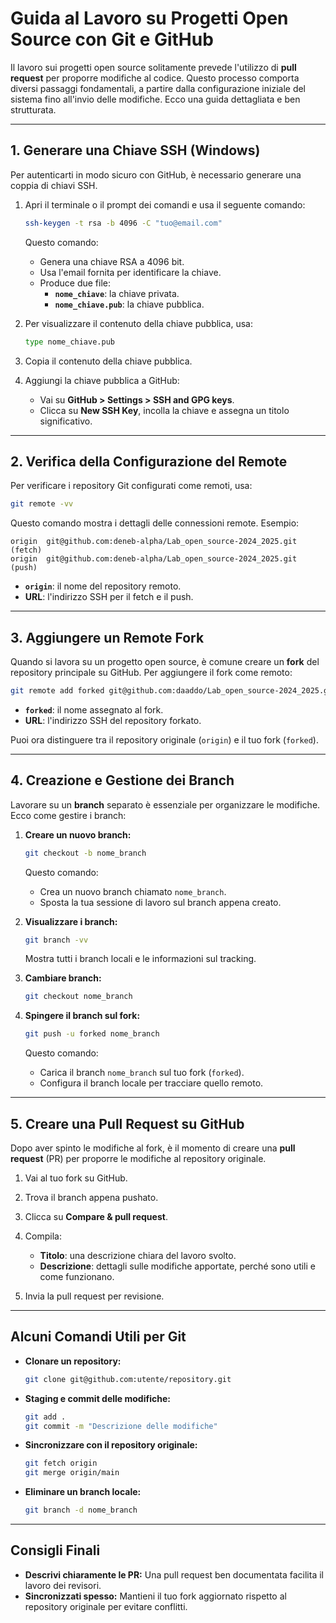 
# Guida al Lavoro su Progetti Open Source con Git e GitHub

Il lavoro sui progetti open source solitamente prevede l'utilizzo di **pull request** per proporre modifiche al codice. Questo processo comporta diversi passaggi fondamentali, a partire dalla configurazione iniziale del sistema fino all'invio delle modifiche. Ecco una guida dettagliata e ben strutturata.

---

## 1. Generare una Chiave SSH (Windows)

Per autenticarti in modo sicuro con GitHub, è necessario generare una coppia di chiavi SSH.

1. Apri il terminale o il prompt dei comandi e usa il seguente comando:
   ```bash
   ssh-keygen -t rsa -b 4096 -C "tuo@email.com"
   ```
   Questo comando:
   - Genera una chiave RSA a 4096 bit.
   - Usa l'email fornita per identificare la chiave.
   - Produce due file:
     - **`nome_chiave`**: la chiave privata.
     - **`nome_chiave.pub`**: la chiave pubblica.

2. Per visualizzare il contenuto della chiave pubblica, usa:
   ```bash
   type nome_chiave.pub
   ```
3. Copia il contenuto della chiave pubblica.

4. Aggiungi la chiave pubblica a GitHub:
   - Vai su **GitHub > Settings > SSH and GPG keys**.
   - Clicca su **New SSH Key**, incolla la chiave e assegna un titolo significativo.

---

## 2. Verifica della Configurazione del Remote

Per verificare i repository Git configurati come remoti, usa:
```bash
git remote -vv
```
Questo comando mostra i dettagli delle connessioni remote. Esempio:
```
origin  git@github.com:deneb-alpha/Lab_open_source-2024_2025.git (fetch)
origin  git@github.com:deneb-alpha/Lab_open_source-2024_2025.git (push)
```
- **`origin`**: il nome del repository remoto.
- **URL**: l'indirizzo SSH per il fetch e il push.

---

## 3. Aggiungere un Remote Fork

Quando si lavora su un progetto open source, è comune creare un **fork** del repository principale su GitHub. Per aggiungere il fork come remoto:
```bash
git remote add forked git@github.com:daaddo/Lab_open_source-2024_2025.git
```
- **`forked`**: il nome assegnato al fork.
- **URL**: l'indirizzo SSH del repository forkato.

Puoi ora distinguere tra il repository originale (`origin`) e il tuo fork (`forked`).

---

## 4. Creazione e Gestione dei Branch

Lavorare su un **branch** separato è essenziale per organizzare le modifiche. Ecco come gestire i branch:

1. **Creare un nuovo branch:**
   ```bash
   git checkout -b nome_branch
   ```
   Questo comando:
   - Crea un nuovo branch chiamato `nome_branch`.
   - Sposta la tua sessione di lavoro sul branch appena creato.

2. **Visualizzare i branch:**
   ```bash
   git branch -vv
   ```
   Mostra tutti i branch locali e le informazioni sul tracking.

3. **Cambiare branch:**
   ```bash
   git checkout nome_branch
   ```

4. **Spingere il branch sul fork:**
   ```bash
   git push -u forked nome_branch
   ```
   Questo comando:
   - Carica il branch `nome_branch` sul tuo fork (`forked`).
   - Configura il branch locale per tracciare quello remoto.

---

## 5. Creare una Pull Request su GitHub

Dopo aver spinto le modifiche al fork, è il momento di creare una **pull request** (PR) per proporre le modifiche al repository originale.

1. Vai al tuo fork su GitHub.
2. Trova il branch appena pushato.
3. Clicca su **Compare & pull request**.
4. Compila:
   - **Titolo**: una descrizione chiara del lavoro svolto.
   - **Descrizione**: dettagli sulle modifiche apportate, perché sono utili e come funzionano.

5. Invia la pull request per revisione.

---

## Alcuni Comandi Utili per Git

- **Clonare un repository:**
  ```bash
  git clone git@github.com:utente/repository.git
  ```
- **Staging e commit delle modifiche:**
  ```bash
  git add .
  git commit -m "Descrizione delle modifiche"
  ```
- **Sincronizzare con il repository originale:**
  ```bash
  git fetch origin
  git merge origin/main
  ```
- **Eliminare un branch locale:**
  ```bash
  git branch -d nome_branch
  ```

---

## Consigli Finali

- **Descrivi chiaramente le PR:** Una pull request ben documentata facilita il lavoro dei revisori.
- **Sincronizzati spesso:** Mantieni il tuo fork aggiornato rispetto al repository originale per evitare conflitti.
